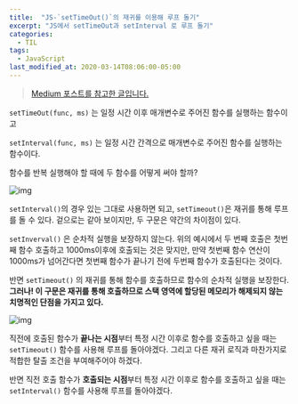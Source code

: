 ```yaml
---
title:  "JS-`setTimeOut()`의 재귀를 이용해 루프 돌기"
excerpt: "JS에서 setTimeOut과 setInterval 로 루프 돌기"
categories:
  - TIL
tags:
  - JavaScript
last_modified_at: 2020-03-14T08:06:00-05:00
---
```


>[Medium 포스트를 참고한 글입니다.](https://medium.com/@devinmpierce/recursive-settimeout-8eb953b02b98)

`setTimeOut(func, ms)` 는 일정 시간 이후 매개변수로 주어진 함수를 실행하는 함수이고

`setInterval(func, ms)` 는 일정 시간 간격으로 매개변수로 주어진 함수를 실행하는 함수이다.

함수를 반복 실행해야 할 때에 두 함수를 어떻게 써야 할까?

![img](https://miro.medium.com/max/1728/1*gmz2nQOT9QQ6p0qsWw1f7w.png)

`setInterval()`의 경우 있는 그대로 사용하면 되고, `setTimeout()`은 재귀를 통해 루프를 돌 수 있다. 겉으로는 같아 보이지만, 두 구문은 약간의 차이점이 있다.

`setInverval()` 은 순차적 실행을 보장하지 않는다. 위의 예시에서 두 번째 호출은 첫번째 함수 호출하고 1000ms이후에 호출되는 것은 맞지만, 만약 첫번째 함수 연산이 1000ms가 넘어간다면 첫번째 함수가 끝나기 전에 두번째 함수가 호출된다는 것이다.

반면 `setTimeout()` 의 재귀를 통해 함수를 호출하므로 함수의 순차적 실행을 보장한다. **그러나! 이 구문은 재귀를 통해 호출하므로 스택 영역에 할당된 메모리가 해제되지 않는 치명적인 단점을 가지고 있다.**

![img](https://miro.medium.com/max/1078/1*XsoINv0-Y-ZVaSrSIwyFqQ.png)

직전에 호출된 함수가 **끝나는 시점**부터 특정 시간 이후로 함수를 호출하고 싶을 때는 `setTimeout()` 함수를 사용해 루프를 돌아야겠다. 그리고 다른 재귀 로직과 마찬가지로 적합한 탈출 조건을 부여해주어야 하겠다.

반면 직전 호출 함수가 **호출되는 시점**부터 특정 시간 이후로 함수를 호출하고 싶을 때는 `setInterval()` 함수를 사용해 루프를 돌아야겠다.